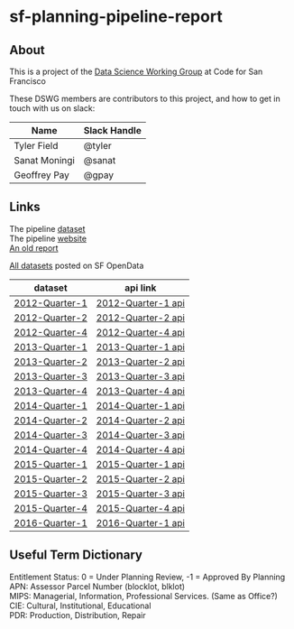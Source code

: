 # sf-planning-pipeline-report
## About
This is a project of the [Data Science Working Group](https://github.com/sfbrigade/data-science-wg) at Code for San Francisco

These DSWG members are contributors to this project, and how to get in touch with us on slack:

| Name | Slack Handle |
| ---|--- |
| Tyler Field | @tyler |
| Sanat Moningi | @sanat |
| Geoffrey Pay | @gpay |

## Links
The pipeline [dataset](https://data.sfgov.org/Housing-and-Buildings/San-Francisco-Development-Pipeline-2015-Quarter-4/ra2x-jzmk)  
The pipeline [website](http://sf-planning.org/pipeline-report)  
[An old report](http://sf-planning.org/sites/default/files/FileCenter/Documents/9338-pipelinereport_q3_2014.pdf)

[All datasets](https://data.sfgov.org/data?dept=Planning&type=datasets&search=pipeline) posted on SF OpenData

| dataset | api link |
| ---|--- |
| [2012-Quarter-1](https://data.sfgov.org/Housing-and-Buildings/San-Francisco-Development-Pipeline-2012-Quarter-1/v5p2-emnu) | [2012-Quarter-1 api](https://data.sfgov.org/resource/bi8h-tgxg.json) |
| [2012-Quarter-2](https://data.sfgov.org/Housing-and-Buildings/San-Francisco-Development-Pipeline-2012-Quarter-2/ugxk-ztb8) | [2012-Quarter-2 api](https://data.sfgov.org/resource/g6gj-usjb.json) |
| [2012-Quarter-4](https://data.sfgov.org/Housing-and-Buildings/San-Francisco-Development-Pipeline-2012-Quarter-4/b2bw-u33d) | [2012-Quarter-4 api](https://data.sfgov.org/resource/fpzh-9ii5.json) |
| [2013-Quarter-1](https://data.sfgov.org/Housing-and-Buildings/San-Francisco-Development-Pipeline-2013-Quarter-1/bime-puj8) | [2013-Quarter-1 api](https://data.sfgov.org/resource/662u-bk2r.json) |
| [2013-Quarter-2](https://data.sfgov.org/Housing-and-Buildings/San-Francisco-Development-Pipeline-2013-Quarter-2/evrp-pcmc) | [2013-Quarter-2 api](https://data.sfgov.org/resource/ixti-hd8i.json) |
| [2013-Quarter-3](https://data.sfgov.org/Housing-and-Buildings/San-Francisco-Development-Pipeline-2013-Quarter-3/hxup-t2n6) | [2013-Quarter-3 api](https://data.sfgov.org/resource/h2ky-3rra.json) |
| [2013-Quarter-4](https://data.sfgov.org/Housing-and-Buildings/San-Francisco-Development-Pipeline-2013-Quarter-4/ep85-j8df) | [2013-Quarter-4 api](https://data.sfgov.org/resource/s42z-x9np.json) |
| [2014-Quarter-1](https://data.sfgov.org/Housing-and-Buildings/San-Francisco-Development-Pipeline-2014-Quarter-1/g383-7xmf) | [2014-Quarter-1 api](https://data.sfgov.org/resource/fq62-z4pc.json) |
| [2014-Quarter-2](https://data.sfgov.org/Housing-and-Buildings/San-Francisco-Development-Pipeline-2014-Quarter-2/fv2q-qaux) | [2014-Quarter-2 api](https://data.sfgov.org/resource/tkr2-mzci.json) |
| [2014-Quarter-3](https://data.sfgov.org/Housing-and-Buildings/San-Francisco-Development-Pipeline-2014-Quarter-3/n5ik-nmm3) | [2014-Quarter-3 api](https://data.sfgov.org/resource/9xqb-guwy.json) |
| [2014-Quarter-4](https://data.sfgov.org/Housing-and-Buildings/San-Francisco-Development-Pipeline-2014-Quarter-4/858q-nwrm) | [2014-Quarter-4 api](https://data.sfgov.org/resource/ia2z-a7eh.json) |
| [2015-Quarter-1](https://data.sfgov.org/Housing-and-Buildings/San-Francisco-Development-Pipeline-2015-Quarter-1/2cma-9y6y) | [2015-Quarter-1 api](https://data.sfgov.org/resource/auw5-vpae.json) |
| [2015-Quarter-2](https://data.sfgov.org/Housing-and-Buildings/San-Francisco-Development-Pipeline-2015-Quarter-2/w3e8-bxrm) | [2015-Quarter-2 api](https://data.sfgov.org/resource/b6nb-tyvq.json) |
| [2015-Quarter-3](https://data.sfgov.org/Housing-and-Buildings/San-Francisco-Development-Pipeline-2015-Quarter-3/apz9-dh7k) | [2015-Quarter-3 api](https://data.sfgov.org/resource/8qip-pyye.json) |
| [2015-Quarter-4](https://data.sfgov.org/Housing-and-Buildings/San-Francisco-Development-Pipeline-2015-Quarter-4/ra2x-jzmk) | [2015-Quarter-4 api](https://data.sfgov.org/resource/6jnk-ty34.json) |
| [2016-Quarter-1](https://data.sfgov.org/Housing-and-Buildings/San-Francisco-Development-Pipeline-2016-Quarter-1/dtz9-jkjt) | [2016-Quarter-1 api](https://data.sfgov.org/resource/6iid-qfaz.json) |

## Useful Term Dictionary
Entitlement Status: 0 = Under Planning Review, -1 = Approved By Planning  
APN: Assessor Parcel Number (blocklot, blklot)  
MIPS: Managerial, Information, Professional Services.  (Same as Office?)  
CIE: Cultural, Institutional, Educational  
PDR: Production, Distribution, Repair  
